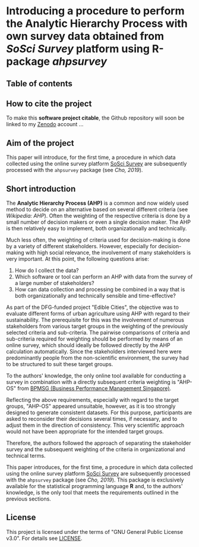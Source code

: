 # Introducing a procedure to perform the Analytic Hierarchy Process with own survey data obtained from *SoSci Survey* platform using R-package *ahpsurvey*

## Table of contents

<!--
@HINT:
auto-generate the TOC with the command line tool 'gh-md-toc' (https://github.com/ekalinin/github-markdown-toc) with following syntax:
$ cat README.md | ./tools/github-markdown-toc/gh-md-toc - > toc.md
-->

## How to cite the project

To make this **software project citable**, the Github repository will soon be linked to my [Zenodo](https://zenodo.org) account ...

## Aim of the project

This paper will introduce, for the first time, a procedure in which data collected using the online survey platform [SoSci Survey](https://www.soscisurvey.de) are subsequently processed with the `ahpsurvey` package (see <cite data-cite="Vignettes_ahpsurvey_2019">Cho, 2019</cite>).

## Short introduction

The **Analytic Hierarchy Process (AHP)** is a common and now widely used method to decide on an alternative based on several different criteria (see <cite data-cite="Wikipedia_AHP">Wikipedia: AHP</cite>). Often the weighting of the respective criteria is done by a small number of decision makers or even a single decision maker. The AHP is then relatively easy to implement, both organizationally and technically.

Much less often, the weighting of criteria used for decision-making is done by a variety of different stakeholders. However, especially for decision-making with high social relevance, the involvement of many stakeholders is very important. At this point, the following questions arise:

1. How do I collect the data?
2. Which software or tool can perform an AHP with data from the survey of a large number of stakeholders?
3. How can data collection and processing be combined in a way that is both organizationally and technically sensible and time-effective?

As part of the DFG-funded project "Edible Cities", the objective was to evaluate different forms of urban agriculture using AHP with regard to their sustainability. The prerequisite for this was the involvement of numerous stakeholders from various target groups in the weighting of the previously selected criteria and sub-criteria. The pairwise comparisons of criteria and sub-criteria required for weighting should be performed by means of an online survey, which should ideally be followed directly by the AHP calculation automatically. Since the stakeholders interviewed here were predominantly people from the non-scientific environment, the survey had to be structured to suit these target groups.

To the authors' knowledge, the only online tool available for conducting a survey in combination with a directly subsequent criteria weighting is "AHP-OS" from [BPMSG (Business Performance Management Singapore)](https://bpmsg.com).

Reflecting the above requirements, especially with regard to the target groups, "AHP-OS" appeared unsuitable, however, as it is too strongly designed to generate consistent datasets. For this purpose, participants are asked to reconsider their decisions several times, if necessary, and to adjust them in the direction of consistency. This very scientific approach would not have been appropriate for the intended target groups.

Therefore, the authors followed the approach of separating the stakeholder survey and the subsequent weighting of the criteria in organizational and technical terms.

This paper introduces, for the first time, a procedure in which data collected using the online survey platform [SoSci Survey](https://www.soscisurvey.de) are subsequently processed with the `ahpsurvey` package (see <cite data-cite="Vignettes_ahpsurvey_2019">Cho, 2019</cite>). This package is exclusively available for the statistical programming language **R** and, to the authors' knowledge, is the only tool that meets the requirements outlined in the previous sections.

## License

This project is licensed under the terms of "GNU General Public License v3.0". For details see [LICENSE](./LICENSE).


